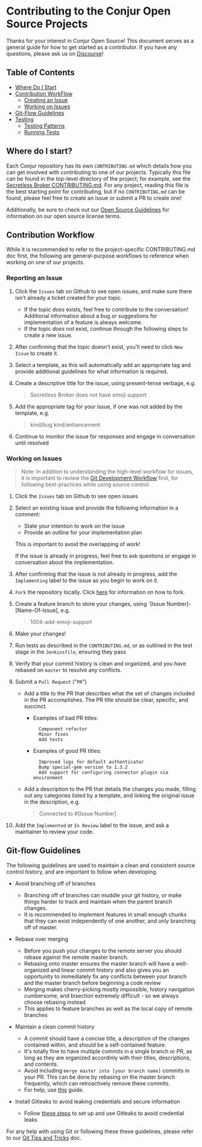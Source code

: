 # Contributing to the Conjur Open Source Projects

Thanks for your interest in Conjur Open Source! This document serves as a general guide for how to
get started as a contributor. If you have any questions, please ask us on [Discourse](https://discuss.cyberarkcommons.org)!

## Table of Contents

- [Where Do I Start](#where-do-i-start)
- [Contribution WorkFlow](#contribution-workflow)
    + [Creating an Issue](#creating-an-issue)
    + [Working on Issues](#working-on-issues)
- [Git-Flow Guidelines](#git-flow-guidelines)
- [Testing](#Testing)
    + [Testing Patterns](#testing-patterns)
    + [Running Tests](#running-tests)


## Where do I start?
Each Conjur repository has its own `CONTRIBUTING.md` which details how you can get involved with
contributing to one of our projects. Typically this file can be found in the top-level directory of
the project; for example, see the [Secretless Broker
CONTRIBUTING.md](https://github.com/cyberark/secretless-broker/blob/master/CONTRIBUTING.md). For any
project, reading this file is the best starting point for contributing, but if no `CONTRIBUTING.md`
can be found, please feel free to create an issue or submit a PR to create one!

Additionally, be sure to check out our [Open Source Guidelines](documents/open-source-guidelines.md)
for information on our open source license terms. 

## Contribution Workflow
While it is recommended to refer to the project-specific CONTRIBUTING.md doc first, the following
are general-purpose workflows to reference when working on one of our projects.

### Reporting an Issue
1. Click the `Issues` tab on Github to see open issues, and make sure there isn't already a ticket
   created for your topic.
    - If the topic *does* exists, feel free to contribute to the conversation! Additional
      information about a bug or suggestions for implementation of a feature is always welcome.
    - If the topic *does not* exist, continue through the following steps to create a new issue. 

1. After confirming that the topic doesn't exist, you'll need to click `New Issue` to create it.

1. Select a template, as this will automatically add an appropriate tag and provide additional
   guidelines for what information is required.

1. Create a descriptive title for the issue, using present-tense verbage, e.g.
    > Secretless Broker does not have emoji support

1. Add the appropriate tag for your issue, if one was not added by the template, e.g.
    > kind/bug kind/enhancement

1. Continue to monitor the issue for responses and engage in conversation until resolved

### Working on Issues
> Note: In addition to understanding the high-level workflow for issues, it is important to review
> the [Git Development Workflow](#Git-flow-Guidelines) first, for following best-practices while
> using source control.

1. Click the `Issues` tab on Github to see open issues 

1. Select an existing issue and provide the following information in a comment:
    - State your intention to work on the issue
    - Provide an outline for your implementation plan  

    This is important to avoid the overlapping of work! 

    If the issue is already in progress, feel free to ask questions or engage in conversation about
    the implementation.

1. After confirming that the issue is not already in progress, add the `Implementing` label to the
   issue as you begin to work on it.

1. `Fork` the repository locally. Click
   [here](https://help.github.com/en/github/getting-started-with-github/fork-a-repo) for information
   on how to fork.

1. Create a feature branch to store your changes, using `[Issue Number]-[Name-Of-Issue], e.g.
    > 1004-add-emoji-support

1. Make your changes!

1. Run tests as described in the `CONTRIBUTING.md`, or as outlined in the test stage in the
   `Jenkinsfile`, ensuring they pass

1. Verify that your commit history is clean and organized, and you have rebased on `master` to resolve any conflicts. 

1. Submit a `Pull Request` ("`PR`")
    + Add a title to the PR that describes what the set of changes included in the PR accomplishes. The PR title should be clear, specific, and succinct.

        * Examples of bad PR titles:

                Component refactor
                Minor fixes
                Add tests

        * Examples of good PR titles:

                Improved logs for default authenticator
                Bump special-gem version to 1.3.2
                Add support for configuring connector plugin via environment

    + Add a description to the PR that details the changes you made, filling out any categories listed by a template, and linking the original issue in the description, e.g.
        > Connected to #[Issue Number]

1. Add the `Implemented` or `In Review` label to the issue, and ask a maintainer to review your
   code.


## Git-flow Guidelines
The following guidelines are used to maintain a clean and consistent source control history, and are
important to follow when developing.

- Avoid branching off of branches
    + Branching off of branches can muddle your git history, or make things harder to track and
      maintain when the parent branch changes.
    + It is recommended to implement features in small enough chunks that they can exist
      independently of one another, and only branching off of master.

- Rebase over merging
    + Before you push your changes to the remote server you should rebase against the remote master branch.
    + Rebasing onto master ensures the master branch will have a well-organized and linear commit history and also gives you an opportunity to immediately fix any conflicts between your branch and the master branch before beginning a code review
    + Merging makes cherry-picking mostly impossible, history navigation cumbersome, and bisection extremely difficult - so we always choose rebasing instead
    + This applies to feature branches as well as the local copy of remote branches

- Maintain a clean commit history
    + A commit should have a concise title, a description of the changes contained within, and
      should be a self-contained feature.
    + It's totally fine to have multiple commits in a single branch or PR, as long as they are
      organized accordinly with their titles, descriptions, and contents.
    + Avoid including `merge master into [your branch name]` commits in your PR. This can be done by
      rebasing on the master branch frequently, which can retroactively remove these commits.
    + For help, use [this](conventions/git-tips-and-tricks#Cleaning-Up-Your-Commit-History) guide.

- Install Gitleaks to avoid leaking credentials and secure information
    + Follow [these steps](conventions/git-tips-and-tricks.md#preventing-leaks) to set up and use
      Gitleaks to avoid credential leaks

For any help with using Git or following these these guidelines, please refer to our [Git Tips and
Tricks](conventions/git-tips-and-tricks) doc.